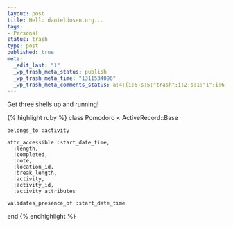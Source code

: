 ```yaml
--- 
layout: post
title: Hello danieldosen.org...
tags: 
- Personal
status: trash
type: post
published: true
meta: 
  _edit_last: "1"
  _wp_trash_meta_status: publish
  _wp_trash_meta_time: "1311534096"
  _wp_trash_meta_comments_status: a:4:{i:5;s:5:"trash";i:2;s:1:"1";i:6;s:5:"trash";i:7;s:5:"trash";}
---
```

Get three shells up and running!

{% highlight ruby %}
  class Pomodoro < ActiveRecord::Base

    belongs_to :activity

    attr_accessible :start_date_time,
      :length,
      :completed,
      :note,
      :location_id,
      :break_length,
      :activity,
      :activity_id,
      :activity_attributes

    validates_presence_of :start_date_time

  end
{% endhighlight %}
